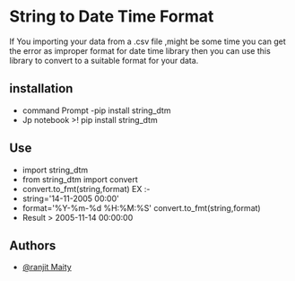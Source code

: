 
# String to Date Time Format

If You importing your data from a .csv file ,might be some time you can get the error as improper format for date time library then you can use this library to convert to a suitable format for your data.

## installation
- command Prompt -pip install string_dtm
- Jp notebook >! pip install string_dtm


## Use
- import string_dtm
- from string_dtm import convert
- convert.to_fmt(string,format)
 EX :-
- string='14-11-2005 00:00'
- format='%Y-%m-%d %H:%M:%S' 
convert.to_fmt(string,format)
- Result > 2005-11-14 00:00:00
## Authors

- [@ranjit Maity](https://www.github.com/RanjitM007)


